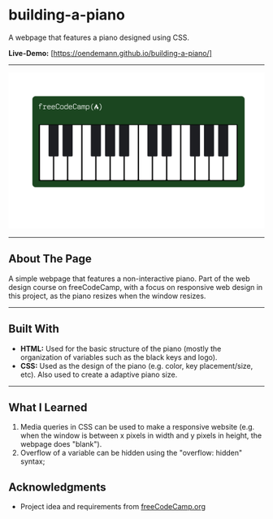 # building-a-piano

A webpage that features a piano designed using CSS.

**Live-Demo:** [https://oendemann.github.io/building-a-piano/]

---

![piano-screenshot](image.png)

---

## About The Page

A simple webpage that features a non-interactive piano. Part of the web design course on freeCodeCamp, with a focus on responsive web design in this project, as the piano resizes when the window resizes.

---

## Built With

* **HTML:** Used for the basic structure of the piano (mostly the organization of variables such as the black keys and logo).
* **CSS:** Used as the design of the piano (e.g. color, key placement/size, etc). Also used to create a adaptive piano size.

---

## What I Learned

1. Media queries in CSS can be used to make a responsive website (e.g. when the window is between x pixels in width and y pixels in height, the webpage does "blank").
2. Overflow of a variable can be hidden using the "overflow: hidden" syntax;

## Acknowledgments

* Project idea and requirements from [freeCodeCamp.org](https://www.freecodecamp.org/)